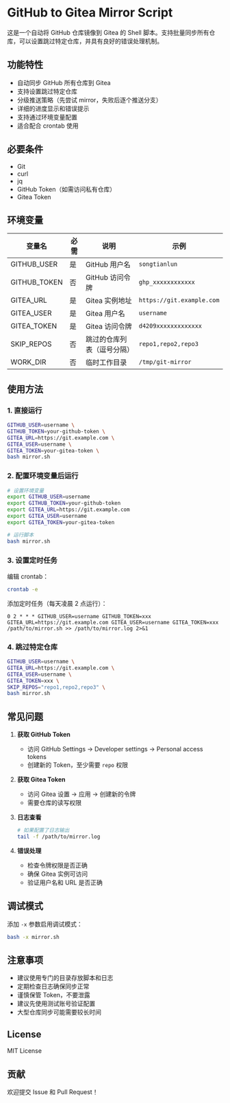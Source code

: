 # GitHub to Gitea Mirror Script

这是一个自动将 GitHub 仓库镜像到 Gitea 的 Shell 脚本。支持批量同步所有仓库，可以设置跳过特定仓库，并具有良好的错误处理机制。

## 功能特性

- 自动同步 GitHub 所有仓库到 Gitea
- 支持设置跳过特定仓库
- 分级推送策略（先尝试 mirror，失败后逐个推送分支）
- 详细的进度显示和错误提示
- 支持通过环境变量配置
- 适合配合 crontab 使用

## 必要条件

- Git
- curl
- jq
- GitHub Token（如需访问私有仓库）
- Gitea Token

## 环境变量

| 变量名 | 必需 | 说明 | 示例 |
|--------|------|------|------|
| GITHUB_USER | 是 | GitHub 用户名 | `songtianlun` |
| GITHUB_TOKEN | 否 | GitHub 访问令牌 | `ghp_xxxxxxxxxxxx` |
| GITEA_URL | 是 | Gitea 实例地址 | `https://git.example.com` |
| GITEA_USER | 是 | Gitea 用户名 | `username` |
| GITEA_TOKEN | 是 | Gitea 访问令牌 | `d4209xxxxxxxxxxxxx` |
| SKIP_REPOS | 否 | 跳过的仓库列表（逗号分隔） | `repo1,repo2,repo3` |
| WORK_DIR | 否 | 临时工作目录 | `/tmp/git-mirror` |

## 使用方法

### 1. 直接运行

```bash
GITHUB_USER=username \
GITHUB_TOKEN=your-github-token \
GITEA_URL=https://git.example.com \
GITEA_USER=username \
GITEA_TOKEN=your-gitea-token \
bash mirror.sh
```

### 2. 配置环境变量后运行

```bash
# 设置环境变量
export GITHUB_USER=username
export GITHUB_TOKEN=your-github-token
export GITEA_URL=https://git.example.com
export GITEA_USER=username
export GITEA_TOKEN=your-gitea-token

# 运行脚本
bash mirror.sh
```

### 3. 设置定时任务

编辑 crontab：
```bash
crontab -e
```

添加定时任务（每天凌晨 2 点运行）：
```cron
0 2 * * * GITHUB_USER=username GITHUB_TOKEN=xxx GITEA_URL=https://git.example.com GITEA_USER=username GITEA_TOKEN=xxx /path/to/mirror.sh >> /path/to/mirror.log 2>&1
```

### 4. 跳过特定仓库

```bash
GITHUB_USER=username \
GITEA_URL=https://git.example.com \
GITEA_USER=username \
GITEA_TOKEN=xxx \
SKIP_REPOS="repo1,repo2,repo3" \
bash mirror.sh
```

## 常见问题

1. **获取 GitHub Token**
   - 访问 GitHub Settings -> Developer settings -> Personal access tokens
   - 创建新的 Token，至少需要 `repo` 权限

2. **获取 Gitea Token**
   - 访问 Gitea 设置 -> 应用 -> 创建新的令牌
   - 需要仓库的读写权限

3. **日志查看**
   ```bash
   # 如果配置了日志输出
   tail -f /path/to/mirror.log
   ```

4. **错误处理**
   - 检查令牌权限是否正确
   - 确保 Gitea 实例可访问
   - 验证用户名和 URL 是否正确

## 调试模式

添加 `-x` 参数启用调试模式：
```bash
bash -x mirror.sh
```

## 注意事项

- 建议使用专门的目录存放脚本和日志
- 定期检查日志确保同步正常
- 谨慎保管 Token，不要泄露
- 建议先使用测试账号验证配置
- 大型仓库同步可能需要较长时间

## License

MIT License

## 贡献

欢迎提交 Issue 和 Pull Request！